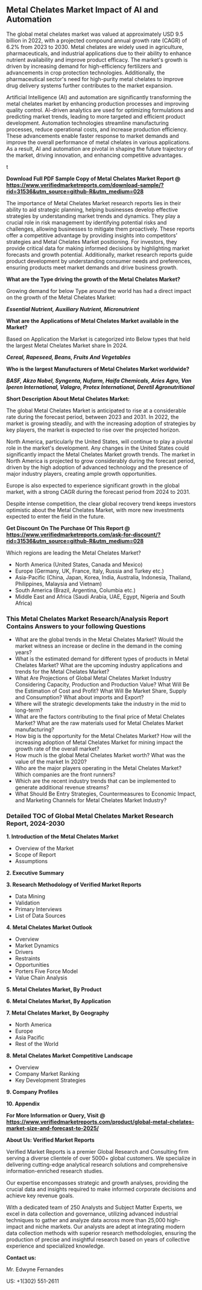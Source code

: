 <h2>Metal Chelates Market Impact of AI and Automation</h2><p>The global metal chelates market was valued at approximately USD 9.5 billion in 2022, with a projected compound annual growth rate (CAGR) of 6.2% from 2023 to 2030. Metal chelates are widely used in agriculture, pharmaceuticals, and industrial applications due to their ability to enhance nutrient availability and improve product efficacy. The market's growth is driven by increasing demand for high-efficiency fertilizers and advancements in crop protection technologies. Additionally, the pharmaceutical sector's need for high-purity metal chelates to improve drug delivery systems further contributes to the market expansion.</p><p>Artificial Intelligence (AI) and automation are significantly transforming the metal chelates market by enhancing production processes and improving quality control. AI-driven analytics are used for optimizing formulations and predicting market trends, leading to more targeted and efficient product development. Automation technologies streamline manufacturing processes, reduce operational costs, and increase production efficiency. These advancements enable faster response to market demands and improve the overall performance of metal chelates in various applications. As a result, AI and automation are pivotal in shaping the future trajectory of the market, driving innovation, and enhancing competitive advantages.</p>t</p><p id="" class=""><strong>Download Full PDF Sample Copy of Metal Chelates Market Report @ <a href="https://www.verifiedmarketreports.com/download-sample/?rid=31536&utm_source=github-R&utm_medium=028" target="_blank">https://www.verifiedmarketreports.com/download-sample/?rid=31536&utm_source=github-R&utm_medium=028</a></strong></p><p>The importance of&nbsp;Metal Chelates Market research reports lies in their ability to aid strategic planning, helping businesses develop effective strategies by understanding market trends and dynamics. They play a crucial role in risk management by identifying potential risks and challenges, allowing businesses to mitigate them proactively. These reports offer a competitive advantage by providing insights into competitors' strategies and Metal Chelates Market positioning. For investors, they provide critical data for making informed decisions by highlighting market forecasts and growth potential. Additionally, market research reports guide product development by understanding consumer needs and preferences, ensuring products meet market demands and drive business growth.</p><p><strong>What are the&nbsp;Type driving the growth of the Metal Chelates Market?</strong></p><p id="" class="">Growing demand for below Type around the world has had a direct impact on the growth of the Metal Chelates Market:</p><em><strong>Essential Nutrient, Auxiliary Nutrient, Micronutrient</strong></em></p><strong>What are the&nbsp;Applications&nbsp;of Metal Chelates Market available in the Market?</strong></p><p id="" class="">Based on Application the Market is categorized into Below types that held the largest Metal Chelates Market share In 2024.</p><em><strong>Cereal, Rapeseed, Beans, Fruits And Vegetables</strong></em></p><strong>Who is the largest Manufacturers of Metal Chelates Market worldwide?</strong></p><p><em><strong>BASF, Akzo Nobel, Syngenta, Nufarm, Haifa Chemicals, Aries Agro, Van Iperen International, Valagro, Protex International, Deretil Agronutritional</strong></em></p><p id="" class=""><strong>Short Description About Metal Chelates Market:</strong></p><p>The global Metal Chelates Market is anticipated to rise at a considerable rate during the forecast period, between 2023 and 2031. In 2022, the market is growing steadily, and with the increasing adoption of strategies by key players, the market is expected to rise over the projected horizon.</p><p>North America, particularly the United States, will continue to play a pivotal role in the market's development. Any changes in the United States could significantly impact the Metal Chelates Market growth trends. The market in North America is projected to grow considerably during the forecast period, driven by the high adoption of advanced technology and the presence of major industry players, creating ample growth opportunities.</p><p>Europe is also expected to experience significant growth in the global market, with a strong CAGR during the forecast period from 2024 to 2031.</p><p>Despite intense competition, the clear global recovery trend keeps investors optimistic about the Metal Chelates Market, with more new investments expected to enter the field in the future.</p><p id="" class=""><strong>Get Discount On The Purchase Of This Report @ <a href="https://www.verifiedmarketreports.com/ask-for-discount/?rid=31536&utm_source=github-R&utm_medium=028" target="_blank">https://www.verifiedmarketreports.com/ask-for-discount/?rid=31536&utm_source=github-R&utm_medium=028</a></strong></p>Which regions are leading the Metal Chelates Market?</p><ul><li>North America (United States, Canada and Mexico)</li><li>Europe (Germany, UK, France, Italy, Russia and Turkey etc.)</li><li>Asia-Pacific (China, Japan, Korea, India, Australia, Indonesia, Thailand, Philippines, Malaysia and Vietnam)</li><li>South America (Brazil, Argentina, Columbia etc.)</li><li>Middle East and Africa (Saudi Arabia, UAE, Egypt, Nigeria and South Africa)</li></ul><h3 id="" class="">This Metal Chelates Market Research/Analysis Report Contains Answers to your following Questions</h3><ul><li>What are the global trends in the Metal Chelates Market? Would the market witness an increase or decline in the demand in the coming years?</li><li>What is the estimated demand for different types of products in Metal Chelates Market? What are the upcoming industry applications and trends for the Metal Chelates Market?</li><li>What Are Projections of Global Metal Chelates Market Industry Considering Capacity, Production and Production Value? What Will Be the Estimation of Cost and Profit? What Will Be Market Share, Supply and Consumption? What about imports and Export?</li><li>Where will the strategic developments take the industry in the mid to long-term?</li><li>What are the factors contributing to the final price of Metal Chelates Market? What are the raw materials used for Metal Chelates Market manufacturing?</li><li>How big is the opportunity for the Metal Chelates Market? How will the increasing adoption of Metal Chelates Market for mining impact the growth rate of the overall market?</li><li>How much is the global Metal Chelates Market worth? What was the value of the market In 2020?</li><li>Who are the major players operating in the Metal Chelates Market? Which companies are the front runners?</li><li>Which are the recent industry trends that can be implemented to generate additional revenue streams?</li><li>What Should Be Entry Strategies, Countermeasures to Economic Impact, and Marketing Channels for Metal Chelates Market Industry?</li></ul><h3 id="" class="">Detailed TOC of Global Metal Chelates Market Research Report, 2024-2030</h3><p id="" class=""><strong>1. Introduction of the Metal Chelates Market</strong></p><ul><li>Overview of the Market</li><li>Scope of Report</li><li>Assumptions</li></ul><p id="" class=""><strong>2. Executive Summary</strong></p><p id="" class=""><strong>3. Research Methodology of Verified Market Reports</strong></p><ul><li>Data Mining</li><li>Validation</li><li>Primary Interviews</li><li>List of Data Sources</li></ul><p id="" class=""><strong>4. Metal Chelates Market Outlook</strong></p><ul><li>Overview</li><li>Market Dynamics</li><li>Drivers</li><li>Restraints</li><li>Opportunities</li><li>Porters Five Force Model</li><li>Value Chain Analysis</li></ul><p id="" class=""><strong>5. Metal Chelates Market, By Product</strong></p><p id="" class=""><strong>6. Metal Chelates Market, By Application</strong></p><p id="" class=""><strong>7. Metal Chelates Market, By Geography</strong></p><ul><li>North America</li><li>Europe</li><li>Asia Pacific</li><li>Rest of the World</li></ul><p id="" class=""><strong>8. Metal Chelates Market Competitive Landscape</strong></p><ul><li>Overview</li><li>Company Market Ranking</li><li>Key Development Strategies</li></ul><p id="" class=""><strong>9. Company Profiles</strong></p><p id="" class=""><strong>10. Appendix</strong></p><p id="" class=""><strong>For More Information or Query, Visit @ <a href="https://www.verifiedmarketreports.com/product/global-metal-chelates-market-size-and-forecast-to-2025/" target="_blank">https://www.verifiedmarketreports.com/product/global-metal-chelates-market-size-and-forecast-to-2025/</a></strong></p><p id="" class=""><strong>About Us: Verified Market Reports</strong></p><p id="" class="">Verified Market Reports is a premier Global Research and Consulting firm serving a diverse clientele of over 5000+ global customers. We specialize in delivering cutting-edge analytical research solutions and comprehensive information-enriched research studies.</p><p id="" class="">Our expertise encompasses strategic and growth analyses, providing the crucial data and insights required to make informed corporate decisions and achieve key revenue goals.</p><p id="" class="">With a dedicated team of 250 Analysts and Subject Matter Experts, we excel in data collection and governance, utilizing advanced industrial techniques to gather and analyze data across more than 25,000 high-impact and niche markets. Our analysts are adept at integrating modern data collection methods with superior research methodologies, ensuring the production of precise and insightful research based on years of collective experience and specialized knowledge.</p><p id="" class=""><strong>Contact us:</strong></p><p id="" class="">Mr. Edwyne Fernandes</p><p id="" class="">US: +1(302) 551-2611</p>